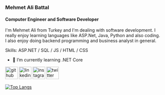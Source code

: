 ### Mehmet Ali Battal
#### Computer Engineer and Software Developer
I'm Mehmet Ali from Turkey and I'm dealing with software development. I really enjoy learning languages like ASP.Net, Java, Python and also coding. I also enjoy doing backend programming and business analyst in general.

Skills: ASP.NET / SQL / JS / HTML / CSS

- 🌱 I’m currently learning .NET Core 


[<img src='https://cdn.jsdelivr.net/npm/simple-icons@3.0.1/icons/github.svg' alt='github' target='_blank' height='40'>](https://github.com/mabattal)  [<img src='https://cdn.jsdelivr.net/npm/simple-icons@3.0.1/icons/linkedin.svg' alt='linkedin' target='_blank' height='40'>](https://www.linkedin.com/in/mabattal/)  [<img src='https://cdn.jsdelivr.net/npm/simple-icons@3.0.1/icons/instagram.svg' alt='instagram' target='_blank' height='40'>](https://www.instagram.com/mabattal/)  [<img src='https://cdn.jsdelivr.net/npm/simple-icons@3.0.1/icons/twitter.svg' alt='twitter' target='_blank' height='40'>](https://twitter.com/mehmetalibattal)  

[![Top Langs](https://github-readme-stats.vercel.app/api/top-langs/?username=mabattal)](https://github.com/anuraghazra/github-readme-stats)

